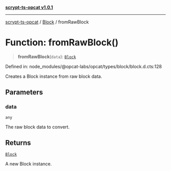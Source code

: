 [**scrypt-ts-opcat v1.0.1**](../../../README.md)

***

[scrypt-ts-opcat](../../../README.md) / [Block](../README.md) / fromRawBlock

# Function: fromRawBlock()

> **fromRawBlock**(`data`): [`Block`](../../../classes/Block.md)

Defined in: node\_modules/@opcat-labs/opcat/types/block/block.d.cts:128

Creates a Block instance from raw block data.

## Parameters

### data

`any`

The raw block data to convert.

## Returns

[`Block`](../../../classes/Block.md)

A new Block instance.
